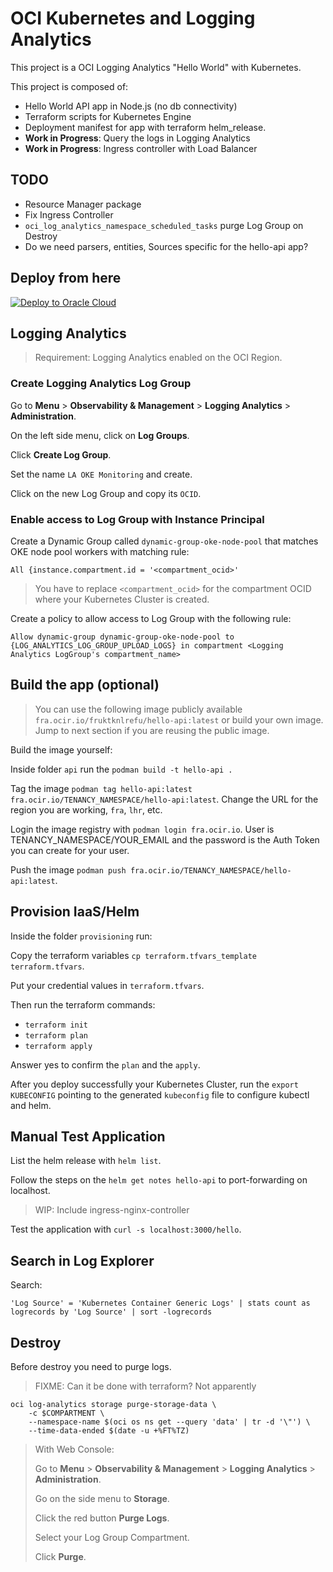 # OCI Kubernetes and Logging Analytics

This project is a OCI Logging Analytics "Hello World" with Kubernetes.

This project is composed of:

- Hello World API app in Node.js (no db connectivity)
- Terraform scripts for Kubernetes Engine
- Deployment manifest for app with terraform helm_release.
- **Work in Progress**: Query the logs in Logging Analytics
- **Work in Progress**: Ingress controller with Load Balancer

## TODO

- Resource Manager package
- Fix Ingress Controller
- `oci_log_analytics_namespace_scheduled_tasks` purge Log Group on Destroy
- Do we need parsers, entities, Sources specific for the hello-api app?

## Deploy from here

[![Deploy to Oracle Cloud](https://oci-resourcemanager-plugin.plugins.oci.oraclecloud.com/latest/deploy-to-oracle-cloud.svg)](https://cloud.oracle.com/resourcemanager/stacks/create?zipUrl=https://github.com/vmleon/oci-hello-loganalytics/releases/download/v0.1.0/logan.zip)

## Logging Analytics

> Requirement: Logging Analytics enabled on the OCI Region.

### Create Logging Analytics Log Group

Go to **Menu** > **Observability & Management** > **Logging Analytics** > **Administration**.

On the left side menu, click on **Log Groups**.

Click **Create Log Group**.

Set the name `LA OKE Monitoring` and create.

Click on the new Log Group and copy its `OCID`.

### Enable access to Log Group with Instance Principal

Create a Dynamic Group called `dynamic-group-oke-node-pool` that matches OKE node pool workers with matching rule:

```
All {instance.compartment.id = '<compartment_ocid>'
```

> You have to replace `<compartment_ocid>` for the compartment OCID where your Kubernetes Cluster is created.

Create a policy to allow access to Log Group with the following rule:

`Allow dynamic-group dynamic-group-oke-node-pool to {LOG_ANALYTICS_LOG_GROUP_UPLOAD_LOGS} in compartment <Logging Analytics LogGroup's compartment_name>`

## Build the app (optional)

> You can use the following image publicly available `fra.ocir.io/fruktknlrefu/hello-api:latest` or build your own image. Jump to next section if you are reusing the public image.

Build the image yourself:

Inside folder `api` run the `podman build -t hello-api .`

Tag the image `podman tag hello-api:latest fra.ocir.io/TENANCY_NAMESPACE/hello-api:latest`. Change the URL for the region you are working, `fra`, `lhr`, etc.

Login the image registry with `podman login fra.ocir.io`. User is TENANCY_NAMESPACE/YOUR_EMAIL and the password is the Auth Token you can create for your user.

Push the image `podman push fra.ocir.io/TENANCY_NAMESPACE/hello-api:latest`.

## Provision IaaS/Helm

Inside the folder `provisioning` run:

Copy the terraform variables `cp terraform.tfvars_template terraform.tfvars`.

Put your credential values in `terraform.tfvars`.

Then run the terraform commands:

- `terraform init`
- `terraform plan`
- `terraform apply`

Answer yes to confirm the `plan` and the `apply`.

After you deploy successfully your Kubernetes Cluster, run the `export KUBECONFIG` pointing to the generated `kubeconfig` file to configure kubectl and helm.

## Manual Test Application

List the helm release with `helm list`.

Follow the steps on the `helm get notes hello-api` to port-forwarding on localhost.

> WIP: Include ingress-nginx-controller

Test the application with `curl -s localhost:3000/hello`.

## Search in Log Explorer

Search:

```
'Log Source' = 'Kubernetes Container Generic Logs' | stats count as logrecords by 'Log Source' | sort -logrecords
```

## Destroy

Before destroy you need to purge logs.

> FIXME: Can it be done with terraform? Not apparently

```
oci log-analytics storage purge-storage-data \
    -c $COMPARTMENT \
    --namespace-name $(oci os ns get --query 'data' | tr -d '\"') \
    --time-data-ended $(date -u +%FT%TZ)
```

> With Web Console:
>
> Go to **Menu** > **Observability & Management** > **Logging Analytics** > **Administration**.
>
> Go on the side menu to **Storage**.
>
> Click the red button **Purge Logs**.
>
> Select your Log Group Compartment.
>
> Click **Purge**.
